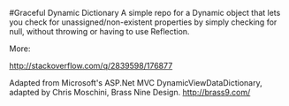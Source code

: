 #Graceful Dynamic Dictionary
A simple repo for a Dynamic object that lets you check for unassigned/non-existent properties by simply checking for null, without throwing or having to use Reflection.

More:

http://stackoverflow.com/q/2839598/176877

Adapted from Microsoft's ASP.Net MVC DynamicViewDataDictionary, adapted by Chris Moschini, Brass Nine Design. http://brass9.com/